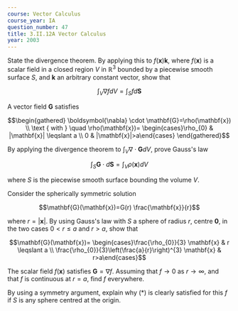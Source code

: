 ```yaml
---
course: Vector Calculus
course_year: IA
question_number: 47
title: 3.II.12A Vector Calculus
year: 2003
---
```



State the divergence theorem. By applying this to $f(\mathbf{x}) \mathbf{k}$, where $f(\mathbf{x})$ is a scalar field in a closed region $V$ in $\mathbb{R}^{3}$ bounded by a piecewise smooth surface $S$, and $\mathbf{k}$ an arbitrary constant vector, show that

$$\int_{V} \nabla f d V=\int_{S} f d \mathbf{S}$$

A vector field $\mathbf{G}$ satisfies

$$\begin{gathered}
\boldsymbol{\nabla} \cdot \mathbf{G}=\rho(\mathbf{x}) \\
\text { with } \quad \rho(\mathbf{x})= \begin{cases}\rho_{0} & |\mathbf{x}| \leqslant a \\
0 & |\mathbf{x}|>a\end{cases}
\end{gathered}$$

By applying the divergence theorem to $\int_{V} \nabla \cdot \mathbf{G} d V$, prove Gauss's law

$$\int_{S} \mathbf{G} \cdot d \mathbf{S}=\int_{V} \rho(\mathbf{x}) d V$$

where $S$ is the piecewise smooth surface bounding the volume $V$.

Consider the spherically symmetric solution

$$\mathbf{G}(\mathbf{x})=G(r) \frac{\mathbf{x}}{r}$$

where $r=|\mathbf{x}|$. By using Gauss's law with $S$ a sphere of radius $r$, centre $\mathbf{0}$, in the two cases $0<r \leqslant a$ and $r>a$, show that

$$\mathbf{G}(\mathbf{x})= \begin{cases}\frac{\rho_{0}}{3} \mathbf{x} & r \leqslant a \\ \frac{\rho_{0}}{3}\left(\frac{a}{r}\right)^{3} \mathbf{x} & r>a\end{cases}$$

The scalar field $f(\mathbf{x})$ satisfies $\mathbf{G}=\nabla f$. Assuming that $f \rightarrow 0$ as $r \rightarrow \infty$, and that $f$ is continuous at $r=a$, find $f$ everywhere.

By using a symmetry argument, explain why $(*)$ is clearly satisfied for this $f$ if $S$ is any sphere centred at the origin.